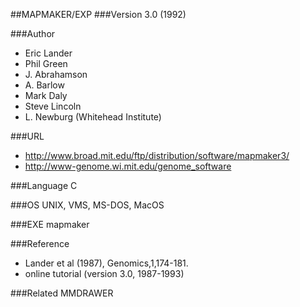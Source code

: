 ##MAPMAKER/EXP
###Version
3.0 (1992)

###Author
* Eric Lander
* Phil Green
* J. Abrahamson
* A. Barlow
* Mark Daly
* Steve Lincoln
* L. Newburg (Whitehead Institute)

###URL
* http://www.broad.mit.edu/ftp/distribution/software/mapmaker3/
* http://www-genome.wi.mit.edu/genome_software

###Language
C

###OS
UNIX, VMS, MS-DOS, MacOS

###EXE
mapmaker

###Reference
* Lander et al (1987), Genomics,1,174-181.
* online tutorial (version 3.0, 1987-1993)

###Related
MMDRAWER


